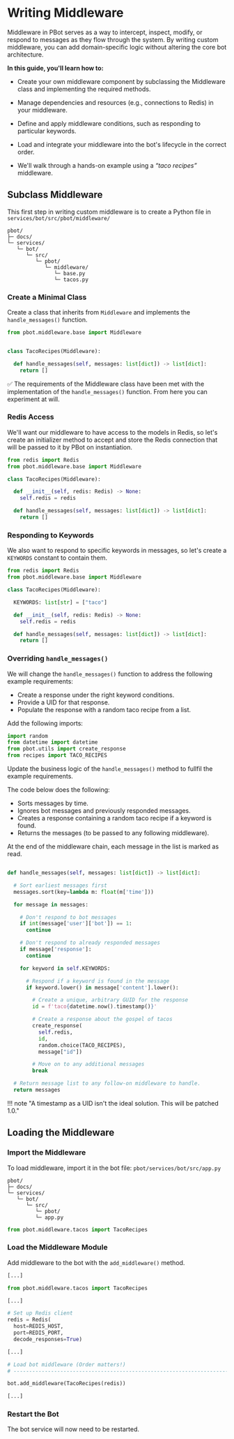 # Writing Middleware

Middleware in PBot serves as a way to intercept, inspect, modify, or respond to messages as they flow through the system. By writing custom middleware, you can add domain-specific logic without altering the core bot architecture.

**In this guide, you'll learn how to:**

- Create your own middleware component by subclassing the Middleware class and implementing the required methods.

- Manage dependencies and resources (e.g., connections to Redis) in your middleware.

- Define and apply middleware conditions, such as responding to particular keywords.

- Load and integrate your middleware into the bot's lifecycle in the correct order.

- We'll walk through a hands-on example using a *“taco recipes”* middleware.

## Subclass Middleware

This first step in writing custom middleware is to create a Python file in `services/bot/src/pbot/middleware/`

```text
pbot/
├─ docs/
└─ services/
   └─ bot/
      └─ src/
         └─ pbot/
            └─ middleware/
               └─ base.py
               └─ tacos.py

```


### Create a Minimal Class



Create a class that inherits from `Middleware` and implements the `handle_messages()` function.

```py title="tacos.py" linenums="1"
from pbot.middleware.base import Middleware


class TacoRecipes(Middleware):

  def handle_messages(self, messages: list[dict]) -> list[dict]:
    return []
```

:white_check_mark: The requirements of the Middleware class have been met with the implementation of the `handle_messages()` function.
From here you can experiment at will.

### Redis Access

We'll want our middleware to have access to the models in Redis, so let's create an
initializer method to accept and store the Redis connection that will be passed to it by PBot on instantiation.

```py title="tacos.py" hl_lines="6 7" linenums="1"
from redis import Redis
from pbot.middleware.base import Middleware

class TacoRecipes(Middleware):

  def __init__(self, redis: Redis) -> None:
    self.redis = redis

  def handle_messages(self, messages: list[dict]) -> list[dict]:
    return []

```

### Responding to Keywords

We also want to respond to specific keywords in messages, so let's create a `KEYWORDS` constant to contain them.

```py title="tacos.py" hl_lines="6" linenums="1"
from redis import Redis
from pbot.middleware.base import Middleware

class TacoRecipes(Middleware):

  KEYWORDS: list[str] = ["taco"]

  def __init__(self, redis: Redis) -> None:
    self.redis = redis

  def handle_messages(self, messages: list[dict]) -> list[dict]:
    return []
```


###  Overriding `handle_messages()`

We will change the `handle_messages()` function to address the following
example requirements:

- Create a response under the right keyword conditions.
- Provide a UID for that response.
- Populate the response with a random taco recipe from a list.

Add the following imports:

```py title="tacos.py"
import random
from datetime import datetime
from pbot.utils import create_response
from recipes import TACO_RECIPES
```

Update the business logic of the `handle_messages()` method to fullfil the example requirements.

The code below does the following:

- Sorts messages by time.
- Ignores bot messages and previously responded messages.
- Creates a response containing a random taco recipe if a keyword is found.
- Returns the messages (to be passed to any following middleware).

At the end of the middleware chain, each message in the list is marked as read.

```py title="tacos.py"

def handle_messages(self, messages: list[dict]) -> list[dict]:

  # Sort earliest messages first
  messages.sort(key=lambda m: float(m['time']))

  for message in messages:

    # Don't respond to bot messages
    if int(message['user']['bot']) == 1:
      continue

    # Don't respond to already responded messages
    if message['response']:
      continue

    for keyword in self.KEYWORDS:

      # Respond if a keyword is found in the message
      if keyword.lower() in message['content'].lower():

        # Create a unique, arbitrary GUID for the response
        id = f'taco{datetime.now().timestamp()}'

        # Create a response about the gospel of tacos
        create_response(
          self.redis,
          id,
          random.choice(TACO_RECIPES),
          message["id"])

        # Move on to any additional messages
        break

  # Return message list to any follow-on middleware to handle.
  return messages
```

!!! note "A timestamp as a UID isn't the ideal solution. This will be patched 1.0."

## Loading the Middleware

### Import the Middleware

To load middleware, import it in the bot file: `pbot/services/bot/src/app.py`

```text title="pbot/app.py"
pbot/
├─ docs/
└─ services/
   └─ bot/
      └─ src/
         └─ pbot/
         └─ app.py
```

```py title="app.py"
from pbot.middleware.tacos import TacoRecipes
```


### Load the Middleware Module

Add middleware to the bot with the `add_middleware()` method.


```py title="app.py" hl_lines="18"
[...]

from pbot.middleware.tacos import TacoRecipes

[...]

# Set up Redis client
redis = Redis(
  host=REDIS_HOST,
  port=REDIS_PORT,
  decode_responses=True)

[...]

# Load bot middleware (Order matters!)
# ------------------------------------------------------------------------------

bot.add_middleware(TacoRecipes(redis))

[...]

```

### Restart the Bot

The bot service will now need to be restarted.
